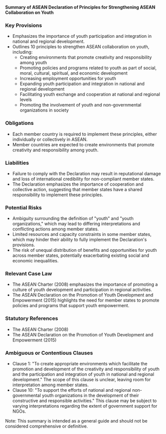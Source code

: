 **Summary of ASEAN Declaration of Principles for Strengthening ASEAN Collaboration on Youth**

### **Key Provisions**

*   Emphasizes the importance of youth participation and integration in national and regional development.
*   Outlines 10 principles to strengthen ASEAN collaboration on youth, including:
    *   Creating environments that promote creativity and responsibility among youth
    *   Promoting policies and programs related to youth as part of social, moral, cultural, spiritual, and economic development
    *   Increasing employment opportunities for youth
    *   Expanding youth participation and integration in national and regional development
    *   Facilitating youth exchange and cooperation at national and regional levels
    *   Promoting the involvement of youth and non-governmental organizations in society

### **Obligations**

*   Each member country is required to implement these principles, either individually or collectively in ASEAN.
*   Member countries are expected to create environments that promote creativity and responsibility among youth.

### **Liabilities**

*   Failure to comply with the Declaration may result in reputational damage and loss of international credibility for non-compliant member states.
*   The Declaration emphasizes the importance of cooperation and collective action, suggesting that member states have a shared responsibility to implement these principles.

### **Potential Risks**

*   Ambiguity surrounding the definition of "youth" and "youth organizations," which may lead to differing interpretations and conflicting actions among member states.
*   Limited resources and capacity constraints in some member states, which may hinder their ability to fully implement the Declaration's provisions.
*   The risk of unequal distribution of benefits and opportunities for youth across member states, potentially exacerbating existing social and economic inequalities.

### **Relevant Case Law**

*   The ASEAN Charter (2008) emphasizes the importance of promoting a culture of youth development and participation in regional activities.
*   The ASEAN Declaration on the Promotion of Youth Development and Empowerment (2015) highlights the need for member states to promote policies and programs that support youth empowerment.

### **Statutory References**

*   The ASEAN Charter (2008)
*   The ASEAN Declaration on the Promotion of Youth Development and Empowerment (2015)

### **Ambiguous or Contentious Clauses**

*   Clause 1: "To create appropriate environments which facilitate the promotion and development of the creativity and responsibility of youth and the participation and integration of youth in national and regional development." The scope of this clause is unclear, leaving room for interpretation among member states.
*   Clause 10: "To support the efforts of national and regional non-governmental youth organizations in the development of their constructive and responsible activities." This clause may be subject to varying interpretations regarding the extent of government support for NGOs.

Note: This summary is intended as a general guide and should not be considered comprehensive or definitive.